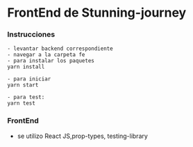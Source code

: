 # FrontEnd de Stunning-journey
### Instrucciones
```
- levantar backend correspondiente
- navegar a la carpeta fe
- para instalar los paquetes 
yarn install

- para iniciar
yarn start

- para test:
yarn test
```

### FrontEnd
- se utilizo React JS,prop-types, testing-library 
